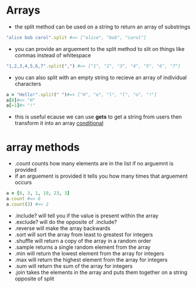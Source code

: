 # Arrays
* the split method can be used on a string to return an array of substrings
```ruby
"alice bob carol".split #=> ["alice", "bob", "carol"]
```
* you can provide an arguement to the split method to slit on things like commas instead of whitespace
```ruby
"1,2,3,4,5,6,7".split(",") #=> ["1", "2", "3", "4", "5", "6", "7"]
```
* you can also split with an empty string to recieve an array of individual characters
```ruby
a = "Hello!".split(" ")#=> ["H", "e", "l", "l", "o", "!"]
a[0]#=> "H"
a[-1]#> "!"
```
* this is useful ecause we can use **gets** to get a string from users then transform it into an array
[conditional](./ruby_files/arrays_2.0.rb)

# array methods
* .count counts how many elements are in the list if no arguemnt is provided
* if an arguement is provided it tells you how many times that arguement occurs
```ruby
a = [8, 3, 1, 19, 23, 3]
a.count #=> 6
a.count(3) #=> 2
```
* .include? will tell you if the value is present within the array
* .exclude? will do the opposite of .include? 
* .reverse will make the array backwards
* .sort will sort the array from least to greatest for integers
* .shuffle will return a copy of the array in a random order
* .sample returns a single random element from the array
* .min will return the lowest element from the array for integers
* .max will return the highest element from the array for integers
* .sum will return the sum of the array for integers
* .join takes the elements in the array and puts them together on a string opposite of split
